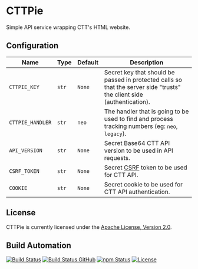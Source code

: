 # CTTPie

Simple API service wrapping CTT's HTML website.

## Configuration

| Name             | Type  | Default | Description                                                                                                            |
| ---------------- | ----- | ------- | ---------------------------------------------------------------------------------------------------------------------- |
| `CTTPIE_KEY`     | `str` | `None`  | Secret key that should be passed in protected calls so that the server side "trusts" the client side (authentication). |
| `CTTPIE_HANDLER` | `str` | `neo`   | The handler that is going to be used to find and process tracking numbers (eg: `neo`, `legacy`).                       |
| `API_VERSION`    | `str` | `None`  | Secret Base64 CTT API version to be used in API requests.                                                              |
| `CSRF_TOKEN`     | `str` | `None`  | Secret [CSRF](https://en.wikipedia.org/wiki/Cross-site_request_forgery) token to be used for CTT API.                  |
| `COOKIE`         | `str` | `None`  | Secret cookie to be used for CTT API authentication.                                                                   |

## License

CTTPie is currently licensed under the [Apache License, Version 2.0](http://www.apache.org/licenses/).

## Build Automation

[![Build Status](https://app.travis-ci.com/hivesolutions/cttpie.svg?branch=master)](https://travis-ci.com/github/hivesolutions/cttpie)
[![Build Status GitHub](https://github.com/hivesolutions/cttpie/workflows/Main%20Workflow/badge.svg)](https://github.com/hivesolutions/cttpie/actions)
[![npm Status](https://img.shields.io/npm/v/cttpie.svg)](https://www.npmjs.com/package/cttpie)
[![License](https://img.shields.io/badge/license-Apache%202.0-blue.svg)](https://www.apache.org/licenses/)
